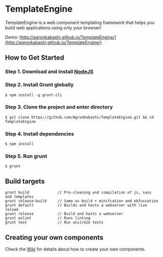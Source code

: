 # TemplateEngine

TemplateEngine is a web component templating framework that helps you build web applications using only your browser!

Demo: [http://agronkabashi.github.io/TemplateEngine/](http://agronkabashi.github.io/TemplateEngine/)

## How to Get Started

### Step 1. Download and install [NodeJS](http://nodejs.org/)


### Step 2. Install Grunt globally
    $ npm install -g grunt-cli

### Step 3. Clone the project and enter directory
    $ git clone https://github.com/AgronKabashi/TemplateEngine.git && cd TemplateEngine

### Step 4. Install dependencies
    $ npm install

### Step 5. Run grunt
    $ grunt

## Build targets
    grunt build             // Pre-cleaning and compilation of js, sass and templates
    grunt release-build     // Same as build + minifcation and obfuscation
    grunt default           // Builds and hosts a webserver with live reload
    grunt release           // Build and hosts a webserver
    grunt eslint            // Runs linting
    grunt test              // Run unit/e2e tests

## Creating your own components
Check the [Wiki](wiki/Creating-Custom-Plugins) for details about how to create your own components.